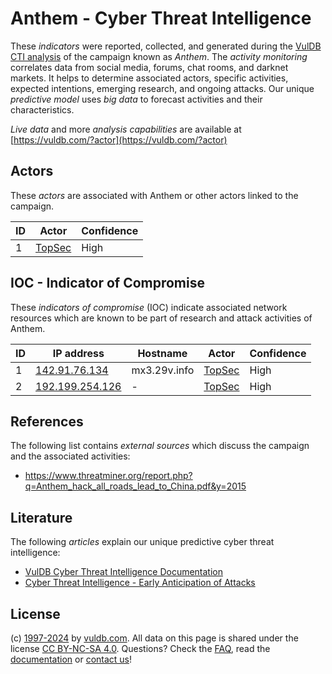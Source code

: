 # Anthem - Cyber Threat Intelligence

These _indicators_ were reported, collected, and generated during the [VulDB CTI analysis](https://vuldb.com/?kb.cti) of the campaign known as _Anthem_. The _activity monitoring_ correlates data from social media, forums, chat rooms, and darknet markets. It helps to determine associated actors, specific activities, expected intentions, emerging research, and ongoing attacks. Our unique _predictive model_ uses _big data_ to forecast activities and their characteristics.

_Live data_ and more _analysis capabilities_ are available at [https://vuldb.com/?actor](https://vuldb.com/?actor)

## Actors

These _actors_ are associated with Anthem or other actors linked to the campaign.

ID | Actor | Confidence
-- | ----- | ----------
1 | [TopSec](https://vuldb.com/?actor.topsec) | High

## IOC - Indicator of Compromise

These _indicators of compromise_ (IOC) indicate associated network resources which are known to be part of research and attack activities of Anthem.

ID | IP address | Hostname | Actor | Confidence
-- | ---------- | -------- | ----- | ----------
1 | [142.91.76.134](https://vuldb.com/?ip.142.91.76.134) | mx3.29v.info | [TopSec](https://vuldb.com/?actor.topsec) | High
2 | [192.199.254.126](https://vuldb.com/?ip.192.199.254.126) | - | [TopSec](https://vuldb.com/?actor.topsec) | High

## References

The following list contains _external sources_ which discuss the campaign and the associated activities:

* https://www.threatminer.org/report.php?q=Anthem_hack_all_roads_lead_to_China.pdf&y=2015

## Literature

The following _articles_ explain our unique predictive cyber threat intelligence:

* [VulDB Cyber Threat Intelligence Documentation](https://vuldb.com/?kb.cti)
* [Cyber Threat Intelligence - Early Anticipation of Attacks](https://www.scip.ch/en/?labs.20201022)

## License

(c) [1997-2024](https://vuldb.com/?kb.changelog) by [vuldb.com](https://vuldb.com/?kb.about). All data on this page is shared under the license [CC BY-NC-SA 4.0](https://creativecommons.org/licenses/by-nc-sa/4.0/). Questions? Check the [FAQ](https://vuldb.com/?kb.faq), read the [documentation](https://vuldb.com/?kb) or [contact us](https://vuldb.com/?contact)!
